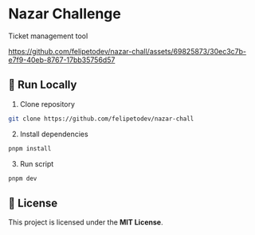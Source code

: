 # Nazar Challenge

Ticket management tool


https://github.com/felipetodev/nazar-chall/assets/69825873/30ec3c7b-e7f9-40eb-8767-17bb35756d57


## 🚀 Run Locally

1. Clone repository

```sh
git clone https://github.com/felipetodev/nazar-chall
```

2. Install dependencies

```bash
pnpm install
```

3. Run script

```bash
pnpm dev
```

## 📄 License

This project is licensed under the **MIT License**.
